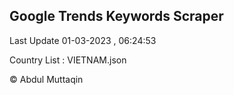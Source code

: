 

## Google Trends Keywords Scraper 
 
Last Update 01-03-2023 , 06:24:53

Country List :
VIETNAM.json



© Abdul Muttaqin 
